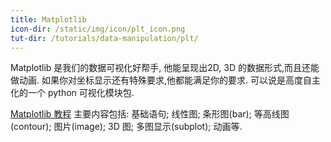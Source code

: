 ```yaml
---
title: Matplotlib
icon-dir: /static/img/icon/plt_icon.png
tut-dir: /tutorials/data-manipulation/plt/
---
```

Matplotlib 是我们的数据可视化好帮手, 他能呈现出2D, 3D 的数据形式,而且还能做动画. 如果你对坐标显示还有特殊要求,他都能满足你的要求.
可以说是高度自主化的一个 python 可视化模块包.

<a href="{{page.tut-dir}}">Matplotlib 教程</a> 主要内容包括: 基础语句; 线性图; 条形图(bar); 等高线图(contour); 图片(image);
3D 图; 多图显示(subplot); 动画等.